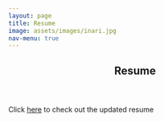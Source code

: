 ```yaml
---
layout: page
title: Resume
image: assets/images/inari.jpg
nav-menu: true
---
```


<!-- Main -->
<div id="main" class="alt">
	<!-- One -->
	<section id="one">
		<div class="inner">
			<header class="major">
				<h1>Resume</h1>
			</header>
	<p>Click <a target="_blank" rel="noopener noreferrer" href="--put link here--">here</a> to check out the updated resume</p>
	<p> </p>
</div>

